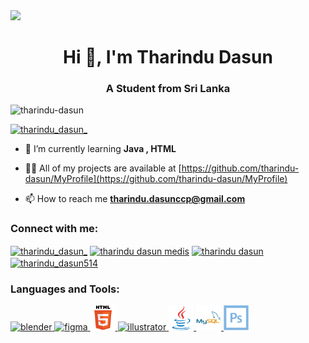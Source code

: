 <img src="https://www.wallpapertip.com/wmimgs/83-838333_web-developer-wallpaper-hd.jpg">
<h1 align="center">Hi 👋, I'm Tharindu Dasun</h1>
<h3 align="center">A Student from Sri Lanka</h3>

<p align="left"> <img src="https://komarev.com/ghpvc/?username=tharindu-dasun&label=Profile%20views&color=0e75b6&style=flat" alt="tharindu-dasun" /> </p>

<p align="left"> <a href="https://twitter.com/tharindu_dasun_" target="blank"><img src="https://img.shields.io/twitter/follow/tharindu_dasun_?logo=twitter&style=for-the-badge" alt="tharindu_dasun_" /></a> </p>

- 🌱 I’m currently learning **Java , HTML**

- 👨‍💻 All of my projects are available at [https://github.com/tharindu-dasun/MyProfile](https://github.com/tharindu-dasun/MyProfile)

- 📫 How to reach me **tharindu.dasunccp@gmail.com**

<h3 align="left">Connect with me:</h3>
<p align="left">
<a href="https://twitter.com/tharindu_dasun_" target="blank"><img align="center" src="https://raw.githubusercontent.com/rahuldkjain/github-profile-readme-generator/master/src/images/icons/Social/twitter.svg" alt="tharindu_dasun_" height="30" width="40" /></a>
<a href="https://linkedin.com/in/tharindu dasun medis" target="blank"><img align="center" src="https://raw.githubusercontent.com/rahuldkjain/github-profile-readme-generator/master/src/images/icons/Social/linked-in-alt.svg" alt="tharindu dasun medis" height="30" width="40" /></a>
<a href="https://fb.com/tharindu dasun" target="blank"><img align="center" src="https://raw.githubusercontent.com/rahuldkjain/github-profile-readme-generator/master/src/images/icons/Social/facebook.svg" alt="tharindu dasun" height="30" width="40" /></a>
<a href="https://instagram.com/tharindu_dasun514" target="blank"><img align="center" src="https://raw.githubusercontent.com/rahuldkjain/github-profile-readme-generator/master/src/images/icons/Social/instagram.svg" alt="tharindu_dasun514" height="30" width="40" /></a>
</p>

<h3 align="left">Languages and Tools:</h3>
<p align="left"> <a href="https://www.blender.org/" target="_blank" rel="noreferrer"> <img src="https://download.blender.org/branding/community/blender_community_badge_white.svg" alt="blender" width="40" height="40"/> </a> <a href="https://www.figma.com/" target="_blank" rel="noreferrer"> <img src="https://www.vectorlogo.zone/logos/figma/figma-icon.svg" alt="figma" width="40" height="40"/> </a> <a href="https://www.w3.org/html/" target="_blank" rel="noreferrer"> <img src="https://raw.githubusercontent.com/devicons/devicon/master/icons/html5/html5-original-wordmark.svg" alt="html5" width="40" height="40"/> </a> <a href="https://www.adobe.com/in/products/illustrator.html" target="_blank" rel="noreferrer"> <img src="https://www.vectorlogo.zone/logos/adobe_illustrator/adobe_illustrator-icon.svg" alt="illustrator" width="40" height="40"/> </a> <a href="https://www.java.com" target="_blank" rel="noreferrer"> <img src="https://raw.githubusercontent.com/devicons/devicon/master/icons/java/java-original.svg" alt="java" width="40" height="40"/> </a> <a href="https://www.mysql.com/" target="_blank" rel="noreferrer"> <img src="https://raw.githubusercontent.com/devicons/devicon/master/icons/mysql/mysql-original-wordmark.svg" alt="mysql" width="40" height="40"/> </a> <a href="https://www.photoshop.com/en" target="_blank" rel="noreferrer"> <img src="https://raw.githubusercontent.com/devicons/devicon/master/icons/photoshop/photoshop-line.svg" alt="photoshop" width="40" height="40"/> </a> </p>

<!--
**tharindu-dasun/tharindu-dasun** is a ✨ _special_ ✨ repository because its `README.md` (this file) appears on your GitHub profile.

Here are some ideas to get you started:

- 🔭 I’m currently working on ...
- 🌱 I’m currently learning ...
- 👯 I’m looking to collaborate on ...
- 🤔 I’m looking for help with ...
- 💬 Ask me about ...
- 📫 How to reach me: ...
- 😄 Pronouns: ...
- ⚡ Fun fact: ...
-->
